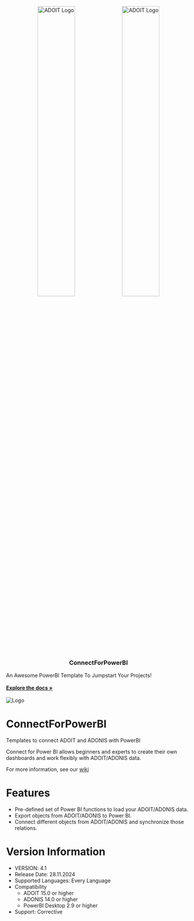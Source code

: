<br/>
<p align="center">
  <p align="center">
    <img src="https://github.com/BOC-Group/ConnectForPowerBI/assets/28571214/8dd02229-6131-433a-a3c4-1d8e04358d89" alt="ADOIT Logo" width="45%">
    <img src="https://raw.githubusercontent.com/wiki/BOC-Group/ConnectForPowerBI/images/ci/2021.11.08 - ADONIS Connect for Power BI Thumb.png" alt="ADOIT Logo" width="45%">

  </p>
  
  <h3 align="center">ConnectForPowerBI</h3>

  <p align="center">

  An Awesome PowerBI Template To Jumpstart Your Projects!
  <br/>
  <br/>
  <a href="https://github.com/BOC-Group/ConnectForPowerBI/wiki/Usage-Example"><strong>Explore the docs »</strong></a>
  <br/>
  <br/>
   <img src="https://img.shields.io/github/license/BOC-Group/ConnectForPowerBI" alt="Logo">
  </p>
  
</p>


# ConnectForPowerBI
Templates to connect ADOIT and ADONIS with PowerBI

Connect for Power BI allows beginners and experts to create their own dashboards and work flexibly with ADOIT/ADONIS data.

For more information, see our [wiki](https://github.com/BOC-Group/ConnectForPowerBI/wiki/Usage-Example)

# Features
* Pre-defined set of Power BI functions to load your ADOIT/ADONIS data.
* Export objects from ADOIT/ADONIS to Power BI.
* Connect different objects from ADOIT/ADONIS and synchronize those relations.

# Version Information
* VERSION: 4.1
* Release Date: 28.11.2024
* Supported Languages: Every Language
* Compatibility
  * ADOIT 15.0 or higher
  * ADONIS 14.0 or higher
  * PowerBI Desktop 2.9 or higher
* Support: Corrective
